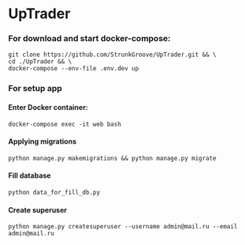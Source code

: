 # UpTrader

### For download and start docker-compose:
```
git clone https://github.com/StrunkGroove/UpTrader.git && \
cd ./UpTrader && \
docker-compose --env-file .env.dev up
```

### For setup app
#### Enter Docker container:
```
docker-compose exec -it web bash
```
#### Applying migrations
```
python manage.py makemigrations && python manage.py migrate
```
#### Fill database
```
python data_for_fill_db.py
```
#### Create superuser
```
python manage.py createsuperuser --username admin@mail.ru --email admin@mail.ru
```
